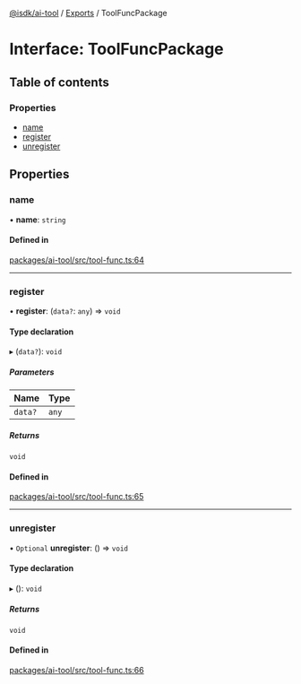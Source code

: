 [@isdk/ai-tool](../README.md) / [Exports](../modules.md) / ToolFuncPackage

# Interface: ToolFuncPackage

## Table of contents

### Properties

- [name](ToolFuncPackage.md#name)
- [register](ToolFuncPackage.md#register)
- [unregister](ToolFuncPackage.md#unregister)

## Properties

### name

• **name**: `string`

#### Defined in

[packages/ai-tool/src/tool-func.ts:64](https://github.com/isdk/ai-tool.js/blob/727ad337acba85b160efbc4d039daefcc8371127/src/tool-func.ts#L64)

___

### register

• **register**: (`data?`: `any`) => `void`

#### Type declaration

▸ (`data?`): `void`

##### Parameters

| Name | Type |
| :------ | :------ |
| `data?` | `any` |

##### Returns

`void`

#### Defined in

[packages/ai-tool/src/tool-func.ts:65](https://github.com/isdk/ai-tool.js/blob/727ad337acba85b160efbc4d039daefcc8371127/src/tool-func.ts#L65)

___

### unregister

• `Optional` **unregister**: () => `void`

#### Type declaration

▸ (): `void`

##### Returns

`void`

#### Defined in

[packages/ai-tool/src/tool-func.ts:66](https://github.com/isdk/ai-tool.js/blob/727ad337acba85b160efbc4d039daefcc8371127/src/tool-func.ts#L66)
